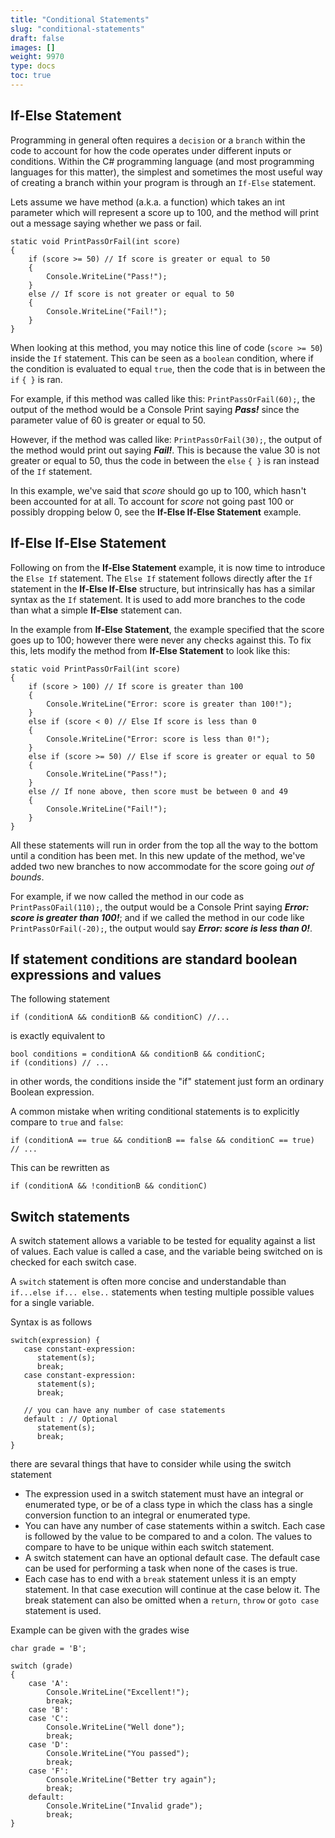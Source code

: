 ```yaml
---
title: "Conditional Statements"
slug: "conditional-statements"
draft: false
images: []
weight: 9970
type: docs
toc: true
---
```


## If-Else Statement
Programming in general often requires a `decision` or a `branch` within the code to account for how the code operates under different inputs or conditions. Within the C# programming language (and most programming languages for this matter), the simplest and sometimes the most useful way of creating a branch within your program is through an `If-Else` statement.

Lets assume we have method (a.k.a. a function) which takes an int parameter which will represent a score up to 100, and the method will print out a message saying whether we pass or fail.

    static void PrintPassOrFail(int score)
    {
        if (score >= 50) // If score is greater or equal to 50
        {
            Console.WriteLine("Pass!");
        }
        else // If score is not greater or equal to 50
        {
            Console.WriteLine("Fail!");
        }
    }

When looking at this method, you may notice this line of code (`score >= 50`) inside the `If` statement. This can be seen as a `boolean` condition, where if the condition is evaluated to equal `true`, then the code that is in between the `if` `{ }` is ran. 

For example, if this method was called like this:
`PrintPassOrFail(60);`, the output of the method would be a Console Print saying ***Pass!*** since the parameter value of 60 is greater or equal to 50. 

However, if the method was called like: `PrintPassOrFail(30);`, the output of the method would print out saying ***Fail!***. This is because the value 30 is not greater or equal to 50, thus the code in between the `else` `{ }` is ran instead of the `If` statement.

In this example, we've said that *score* should go up to 100, which hasn't been accounted for at all. To account for *score* not going past 100 or possibly dropping below 0, see the **If-Else If-Else Statement** example.

## If-Else If-Else Statement
Following on from the **If-Else Statement** example, it is now time to introduce the `Else If` statement. The `Else If` statement follows directly after the `If` statement in the **If-Else If-Else** structure, but intrinsically has has a similar syntax as the `If` statement. It is used to add more branches to the code than what a simple **If-Else** statement can. 

In the example from **If-Else Statement**, the example specified that the score goes up to 100; however there were never any checks against this. To fix this, lets modify the method from **If-Else Statement** to look like this:

    static void PrintPassOrFail(int score)
    {
        if (score > 100) // If score is greater than 100
        {
            Console.WriteLine("Error: score is greater than 100!");
        }
        else if (score < 0) // Else If score is less than 0
        {
            Console.WriteLine("Error: score is less than 0!");
        }
        else if (score >= 50) // Else if score is greater or equal to 50
        {
            Console.WriteLine("Pass!");
        }
        else // If none above, then score must be between 0 and 49
        {
            Console.WriteLine("Fail!");
        }
    }

All these statements will run in order from the top all the way to the bottom until a condition has been met. In this new update of the method, we've added two new branches to now accommodate for the score going *out of bounds*. 

For example, if we now called the method in our code as `PrintPassOFail(110);`, the output would be a Console Print saying ***Error: score is greater than 100!***; and if we called the method in our code like `PrintPassOrFail(-20);`, the output would say ***Error: score is less than 0!***.

## If statement conditions are standard boolean expressions and values
The following statement

    if (conditionA && conditionB && conditionC) //...
is exactly equivalent to

    bool conditions = conditionA && conditionB && conditionC;
    if (conditions) // ...
in other words, the conditions inside the "if" statement just form an ordinary Boolean expression.

A common mistake when writing conditional statements is to explicitly compare to `true` and `false`:

    if (conditionA == true && conditionB == false && conditionC == true) // ...

This can be rewritten as

    if (conditionA && !conditionB && conditionC)

## Switch statements
   A switch statement allows a variable to be tested for equality against a list of values. Each value is called a case, and the variable being switched on is checked for each switch case.

A `switch` statement is often more concise and understandable than `if...else if... else..` statements when testing multiple possible values for a single variable. 

    
   Syntax is as follows

    switch(expression) {
       case constant-expression:
          statement(s);
          break;
       case constant-expression:
          statement(s);
          break;
      
       // you can have any number of case statements
       default : // Optional
          statement(s);
          break;
    }

there are sevaral things that have to consider while using the switch statement

 - The expression used in a switch statement must have an integral or enumerated type, or be of a class type in which the class has a single conversion function to an integral or enumerated type.
 - You can have any number of case statements within a switch. Each case is followed by the value to be compared to and a colon. The values to compare to have to be unique within each switch statement.
 - A switch statement can have an optional default case. The default case can be used for performing a task when none of the cases is true.
 - Each case has to end with a `break` statement unless it is an empty statement. In that case execution will continue at the case below it. The break statement can also be omitted when a `return`, `throw` or `goto case` statement is used.


Example can be given with the grades wise 

    char grade = 'B';

    switch (grade)
    {
        case 'A':
            Console.WriteLine("Excellent!");
            break;
        case 'B':
        case 'C':
            Console.WriteLine("Well done");
            break;
        case 'D':
            Console.WriteLine("You passed");
            break;
        case 'F':
            Console.WriteLine("Better try again");
            break;
        default:
            Console.WriteLine("Invalid grade");
            break;
    }

